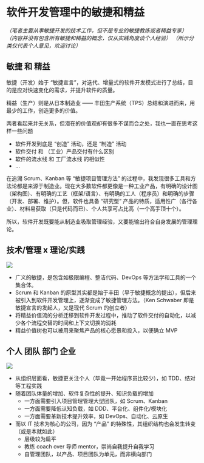 # 软件开发管理中的敏捷和精益

_（笔者主要从事敏捷开发的技术工作，但不是专业的敏捷教练或者精益专家）_
_（内容并没有包含所有敏捷和精益的概念，仅从实践角度谈个人经验）_
_（所示分类仅代表个人意见，欢迎讨论）_

## 敏捷 和 精益

敏捷（开发）始于 “敏捷宣言”，对迭代、增量式的软件开发模式进行了总结，目的是应对快速变化的需求，并提升软件的质量。

精益（生产）则是从日本制造业 —— 丰田生产系统（TPS）总结和演进而来，用最少的工作，创造更多的价值。

两者看起来并无关系，但潜在的价值观却有很多不谋而合之处，我也一直在思考这样一些问题

- 软件开发到底是 “创造” 活动，还是 “制造” 活动
- 软件交付 和 （工业）产品交付有什么区别
- 软件的流水线 和 工厂流水线 的相似性
- ...

在追溯 Scrum、Kanban 等 “敏捷项目管理方法” 的过程中，我发现很多工具和方法论都是来源于制造业。现在大多数软件都更像是一种工业产品，有明确的设计图（架构图）、有明确的工艺（框架/语言）、有明确的工人（程序员）和明确的步骤（开发、部署、维护）。但，软件也具备 “研究型” 产品的特质，适用性广（各行各业）、材料易获取（只是代码而已）、个人共享可占比高（一个高手顶十个）。

所以，软件开发既要能从制造业吸取管理经验，又要能输出符合自身发展的管理理论。

## 技术/管理 x 理论/实践

![](https://pic1.zhimg.com/v2-123e5739332a6ba55f85609d172cac94_r.jpg)

- 广义的敏捷，是包含如极限编程、整洁代码、DevOps 等方法学和工具的一个集合体。
- Scrum 和 Kanban 的原型其实都是始于丰田（早于敏捷概念的提出），但后来被引入到软件开发管理上，逐渐变成了敏捷管理方法。（Ken Schwaber 即是敏捷宣言的发起人，又是现代 Scrum 的创立者）
- 将精益价值流的分析迁移到软件开发过程中，推动了软件交付的自动化，以减少各个流程交替的时间和上下文切换的消耗
- 精益价值树也可以被用来聚焦产品的核心愿景和投入，以便确立 MVP

## 个人 团队 部门 企业  

![](https://pic2.zhimg.com/v2-1bdb1be25c8713045f24a89090ee8be9_r.jpg)

- 从组织层面看，敏捷更关注个人（毕竟一开始程序员比较少），如 TDD、结对 等工程实践
- 随着团队体量的增加、软件复杂性的提升、知识负载的增加
  - 一方面需要引入项目管理管理大型团队，如 Scrum、Kanban
  - 一方面需要降低认知负载，如 DDD、平台化、组件化/模块化
  - 一方面需要革新技术提升效率，如 DevOps、自动化、云原生
- 而以 IT 技术为核心的公司，因为 “产品” 的特殊性，其组织结构也会发生转变（或是本就如此）
  - 层级较为扁平
  - 教练 coach over 导师 mentor，崇尚自我提升自我学习
  - 自管理团队，以产品、项目团队为单元，而非横向部门
